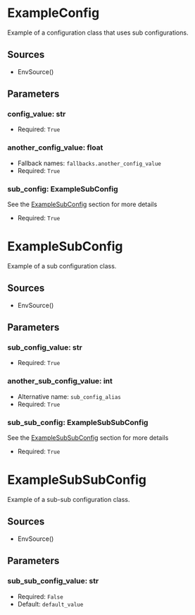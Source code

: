 # ExampleConfig

Example of a configuration class that uses sub configurations.

## Sources

* EnvSource()
## Parameters

### config_value: str

* Required: `True`
### another_config_value: float
* Fallback names: `fallbacks.another_config_value`
* Required: `True`
### sub_config: ExampleSubConfig
See the [ExampleSubConfig](#ExampleSubConfig) section for more details

* Required: `True`
# ExampleSubConfig

Example of a sub configuration class.

## Sources

* EnvSource()
## Parameters

### sub_config_value: str

* Required: `True`
### another_sub_config_value: int
* Alternative name: `sub_config_alias`
* Required: `True`
### sub_sub_config: ExampleSubSubConfig
See the [ExampleSubSubConfig](#ExampleSubSubConfig) section for more details

* Required: `True`
# ExampleSubSubConfig

Example of a sub-sub configuration class.

## Sources

* EnvSource()
## Parameters

### sub_sub_config_value: str

* Required: `False`
* Default: `default_value`

